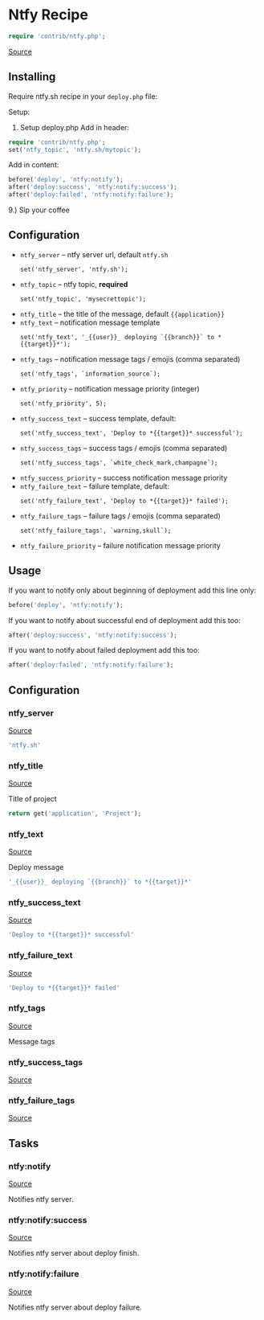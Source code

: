 <!-- DO NOT EDIT THIS FILE! -->
<!-- Instead edit contrib/ntfy.php -->
<!-- Then run bin/docgen -->

# Ntfy Recipe

```php
require 'contrib/ntfy.php';
```

[Source](/contrib/ntfy.php)



## Installing

Require ntfy.sh recipe in your `deploy.php` file:

Setup:
1. Setup deploy.php
    Add in header:
```php
require 'contrib/ntfy.php';
set('ntfy_topic', 'ntfy.sh/mytopic');
```
Add in content:
```php
before('deploy', 'ntfy:notify');
after('deploy:success', 'ntfy:notify:success');
after('deploy:failed', 'ntfy:notify:failure');
```
9.) Sip your coffee

## Configuration

- `ntfy_server` – ntfy server url, default `ntfy.sh`
  ```
  set('ntfy_server', 'ntfy.sh');
  ```
- `ntfy_topic` – ntfy topic, **required**
  ```
  set('ntfy_topic', 'mysecrettopic');
  ```
- `ntfy_title` – the title of the message, default `{{application}}`
- `ntfy_text` – notification message template
  ```
  set('ntfy_text', '_{{user}}_ deploying `{{branch}}` to *{{target}}*');
  ```
- `ntfy_tags` – notification message tags / emojis (comma separated)
  ```
  set('ntfy_tags', `information_source`);
  ```
- `ntfy_priority` – notification message priority (integer)
  ```
  set('ntfy_priority', 5);
  ```
- `ntfy_success_text` – success template, default:
  ```
  set('ntfy_success_text', 'Deploy to *{{target}}* successful');
  ```
- `ntfy_success_tags` – success tags / emojis (comma separated)
  ```
  set('ntfy_success_tags', `white_check_mark,champagne`);
  ```
- `ntfy_success_priority` – success notification message priority
- `ntfy_failure_text` – failure template, default:
  ```
  set('ntfy_failure_text', 'Deploy to *{{target}}* failed');
  ```
- `ntfy_failure_tags` – failure tags / emojis (comma separated)
  ```
  set('ntfy_failure_tags', `warning,skull`);
  ```
- `ntfy_failure_priority` – failure notification message priority


## Usage

If you want to notify only about beginning of deployment add this line only:

```php
before('deploy', 'ntfy:notify');
```

If you want to notify about successful end of deployment add this too:

```php
after('deploy:success', 'ntfy:notify:success');
```

If you want to notify about failed deployment add this too:

```php
after('deploy:failed', 'ntfy:notify:failure');
```


## Configuration
### ntfy_server
[Source](https://github.com/deployphp/deployer/blob/master/contrib/ntfy.php#L89)



```php title="Default value"
'ntfy.sh'
```


### ntfy_title
[Source](https://github.com/deployphp/deployer/blob/master/contrib/ntfy.php#L92)

Title of project

```php title="Default value"
return get('application', 'Project');
```


### ntfy_text
[Source](https://github.com/deployphp/deployer/blob/master/contrib/ntfy.php#L97)

Deploy message

```php title="Default value"
'_{{user}}_ deploying `{{branch}}` to *{{target}}*'
```


### ntfy_success_text
[Source](https://github.com/deployphp/deployer/blob/master/contrib/ntfy.php#L98)



```php title="Default value"
'Deploy to *{{target}}* successful'
```


### ntfy_failure_text
[Source](https://github.com/deployphp/deployer/blob/master/contrib/ntfy.php#L99)



```php title="Default value"
'Deploy to *{{target}}* failed'
```


### ntfy_tags
[Source](https://github.com/deployphp/deployer/blob/master/contrib/ntfy.php#L102)

Message tags



### ntfy_success_tags
[Source](https://github.com/deployphp/deployer/blob/master/contrib/ntfy.php#L103)





### ntfy_failure_tags
[Source](https://github.com/deployphp/deployer/blob/master/contrib/ntfy.php#L104)






## Tasks

### ntfy:notify
[Source](https://github.com/deployphp/deployer/blob/master/contrib/ntfy.php#L107)

Notifies ntfy server.




### ntfy:notify:success
[Source](https://github.com/deployphp/deployer/blob/master/contrib/ntfy.php#L125)

Notifies ntfy server about deploy finish.




### ntfy:notify:failure
[Source](https://github.com/deployphp/deployer/blob/master/contrib/ntfy.php#L143)

Notifies ntfy server about deploy failure.




